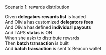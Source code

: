 Scenario 1: rewards distribution

Given **delegators rewards list** is loaded  
And Olivia has customized **delegators fees**  
And Olivia has defined **individual payouts**  
And TAPS **status** is ON  
When she asks to distribute rewards  
Then **batch transaction** is built  
And **batch transaction** is sent to Beacon wallet  


